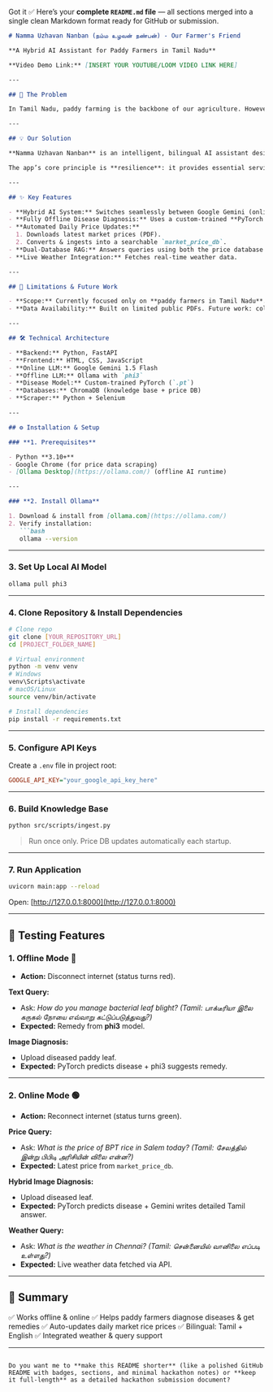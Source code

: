 Got it ✅
Here’s your **complete `README.md` file** — all sections merged into a single clean Markdown format ready for GitHub or submission.

````markdown
# Namma Uzhavan Nanban (நம்ம உழவன் நண்பன்) - Our Farmer's Friend

**A Hybrid AI Assistant for Paddy Farmers in Tamil Nadu**

**Video Demo Link:** [INSERT YOUR YOUTUBE/LOOM VIDEO LINK HERE]

---

## 🌾 The Problem

In Tamil Nadu, paddy farming is the backbone of our agriculture. However, farmers in remote areas often face a critical challenge: limited or no internet access. This **digital divide** cuts them off from vital, time-sensitive information they need to protect their crops and get a fair price for their harvest, leading to significant financial losses.

---

## 💡 Our Solution

**Namma Uzhavan Nanban** is an intelligent, bilingual AI assistant designed to solve this problem. It operates in a **hybrid online/offline mode**, ensuring farmers have a reliable tool in their hands—whether in the field or at home.  

The app’s core principle is **resilience**: it provides essential services offline and enhances capabilities when connected online.

---

## ✨ Key Features

- **Hybrid AI System:** Switches seamlessly between Google Gemini (online) and Ollama Phi-3 (offline).  
- **Fully Offline Disease Diagnosis:** Uses a custom-trained **PyTorch model** to identify 10 paddy diseases from leaf images and suggests remedies offline.  
- **Automated Daily Price Updates:**  
  1. Downloads latest market prices (PDF).  
  2. Converts & ingests into a searchable `market_price_db`.  
- **Dual-Database RAG:** Answers queries using both the price database and `rice_knowledge_base`.  
- **Live Weather Integration:** Fetches real-time weather data.  

---

## 🚧 Limitations & Future Work

- **Scope:** Currently focused only on **paddy farmers in Tamil Nadu**.  
- **Data Availability:** Built on limited public PDFs. Future work: collaborate with agricultural institutions for verified, larger datasets.  

---

## 🛠️ Technical Architecture

- **Backend:** Python, FastAPI  
- **Frontend:** HTML, CSS, JavaScript  
- **Online LLM:** Google Gemini 1.5 Flash  
- **Offline LLM:** Ollama with `phi3`  
- **Disease Model:** Custom-trained PyTorch (`.pt`)  
- **Databases:** ChromaDB (knowledge base + price DB)  
- **Scraper:** Python + Selenium  

---

## ⚙️ Installation & Setup

### **1. Prerequisites**

- Python **3.10+**  
- Google Chrome (for price data scraping)  
- [Ollama Desktop](https://ollama.com/) (offline AI runtime)  

---

### **2. Install Ollama**

1. Download & install from [ollama.com](https://ollama.com/)  
2. Verify installation:  
   ```bash
   ollama --version
````

---

### **3. Set Up Local AI Model**

```bash
ollama pull phi3
```

---

### **4. Clone Repository & Install Dependencies**

```bash
# Clone repo
git clone [YOUR_REPOSITORY_URL]
cd [PROJECT_FOLDER_NAME]

# Virtual environment
python -m venv venv
# Windows
venv\Scripts\activate
# macOS/Linux
source venv/bin/activate

# Install dependencies
pip install -r requirements.txt
```

---

### **5. Configure API Keys**

Create a `.env` file in project root:

```ini
GOOGLE_API_KEY="your_google_api_key_here"
```

---

### **6. Build Knowledge Base**

```bash
python src/scripts/ingest.py
```

> Run once only. Price DB updates automatically each startup.

---

### **7. Run Application**

```bash
uvicorn main:app --reload
```

Open: [http://127.0.0.1:8000](http://127.0.0.1:8000)

---

## 🧪 Testing Features

### **1. Offline Mode 🔴**

* **Action:** Disconnect internet (status turns red).

**Text Query:**

* Ask: *How do you manage bacterial leaf blight?*
  *(Tamil: பாக்டீரியா இலை கருகல் நோயை எவ்வாறு கட்டுப்படுத்துவது?)*
* **Expected:** Remedy from **phi3** model.

**Image Diagnosis:**

* Upload diseased paddy leaf.
* **Expected:** PyTorch predicts disease + phi3 suggests remedy.

---

### **2. Online Mode 🟢**

* **Action:** Reconnect internet (status turns green).

**Price Query:**

* Ask: *What is the price of BPT rice in Salem today?*
  *(Tamil: சேலத்தில் இன்று பிபிடி அரிசியின் விலை என்ன?)*
* **Expected:** Latest price from `market_price_db`.

**Hybrid Image Diagnosis:**

* Upload diseased leaf.
* **Expected:** PyTorch predicts disease + Gemini writes detailed Tamil answer.

**Weather Query:**

* Ask: *What is the weather in Chennai?*
  *(Tamil: சென்னையில் வானிலை எப்படி உள்ளது?)*
* **Expected:** Live weather data fetched via API.

---

## 📌 Summary

✅ Works offline & online
✅ Helps paddy farmers diagnose diseases & get remedies
✅ Auto-updates daily market rice prices
✅ Bilingual: Tamil + English
✅ Integrated weather & query support

---

```

Do you want me to **make this README shorter** (like a polished GitHub README with badges, sections, and minimal hackathon notes) or **keep it full-length** as a detailed hackathon submission document?
```
